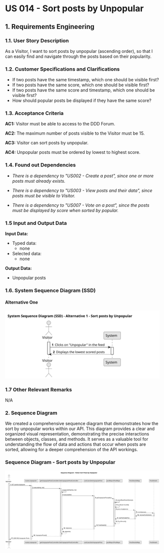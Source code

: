 # US 014 - Sort posts by Unpopular

## 1. Requirements Engineering

### 1.1. User Story Description

As a Visitor,
I want to sort posts by unpopular (ascending order),
so that I can easily find and navigate through the posts based on their popularity.

### 1.2. Customer Specifications and Clarifications

- If two posts have the same timestamp, which one should be visible first?
- If two posts have the same score, which one should be visible first?
- If two posts have the same score and timestamp, which one should be visible first?
- How should popular posts be displayed if they have the same score?

### 1.3. Acceptance Criteria

**AC1:** Visitor must be able to access to the DDD Forum.

**AC2:** The maximum number of posts visible to the Visitor must be 15.

**AC3:** Visitor can sort posts by unpopular.

**AC4:** Unpopular posts must be ordered by lowest to highest score.

### 1.4. Found out Dependencies

- _There is a dependency to "US002 - Create a post", since one or more posts must already exists._

* _There is a dependency to "US003 - View posts and their data", since posts must be visible to Visitor._

- _There is a dependency to "US007 - Vote on a post", since the posts must be displayed by score when sorted by popular._

### 1.5 Input and Output Data

**Input Data:**

- Typed data:
  - none
- Selected data:
  - none

**Output Data:**

- Unpopular posts

### 1.6. System Sequence Diagram (SSD)

#### Alternative One

![System Sequence Diagram - Sort posts by New](./svg/us014-ssd-alternative-1.svg)

### 1.7 Other Relevant Remarks

N/A

### 2. Sequence Diagram

We created a comprehensive sequence diagram that demonstrates how the sort by unpopular works within our API. This diagram provides a clear and organized visual representation, demonstrating the precise interactions between objects, classes, and methods. It serves as a valuable tool for understanding the flow of data and actions that occur when posts are sorted, allowing for a deeper comprehension of the API workings.

### Sequence Diagram - Sort posts by Unpopular

![Sequence Diagram - Sort posts by New](../03.sequence-diagram/us014-sd.sortUnpopular.svg)
